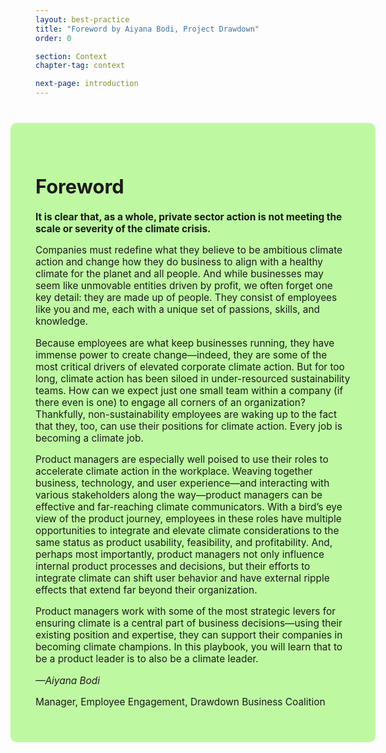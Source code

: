 ```yaml
---
layout: best-practice
title: "Foreword by Aiyana Bodi, Project Drawdown"
order: 0

section: Context
chapter-tag: context

next-page: introduction
---
```


<div style="padding:40px;margin:40px -40px;border-radius:10px;background:#BEF9A2;font-size:1.1em;">
  <h1>Foreword</h1>

  <p><b>It is clear that, as a whole, private sector action is not meeting the scale or severity of the climate crisis.</b></p>
  
  <p>Companies must redefine what they believe to be ambitious climate action and change how they do business to align with a healthy climate for the planet and all people. And while businesses may seem like unmovable entities driven by profit, we often forget one key detail: they are made up of people. They consist of employees like you and me, each with a unique set of passions, skills, and knowledge.</p> 
  
  <p>Because employees are what keep businesses running, they have immense power to create change—indeed, they are some of the most critical drivers of elevated corporate climate action. But for too long, climate action has been siloed in under-resourced sustainability teams. How can we expect just one small team within a company (if there even is one) to engage all corners of an organization? Thankfully, non-sustainability employees are waking up to the fact that they, too, can use their positions for climate action. Every job is becoming a climate job.</p>

  <p>Product managers are especially well poised to use their roles to accelerate climate action in the workplace. Weaving together business, technology, and user experience—and interacting with various stakeholders along the way—product managers can be effective and far-reaching climate communicators. With a bird’s eye view of the product journey, employees in these roles have multiple opportunities to integrate and elevate climate considerations to the same status as product usability, feasibility, and profitability. And, perhaps most importantly, product managers not only influence internal product processes and decisions, but their efforts to integrate climate can shift user behavior and have external ripple effects that extend far beyond their organization.</p>

  <p>Product managers work with some of the most strategic levers for ensuring climate is a central part of business decisions—using their existing position and expertise, they can support their companies in becoming climate champions. In this playbook, you will learn that to be a product leader is to also be a climate leader.</p>

  <p style="font-style:italic;">—Aiyana Bodi</p>

  <p>Manager, Employee Engagement, Drawdown Business Coalition</p>
</div>
